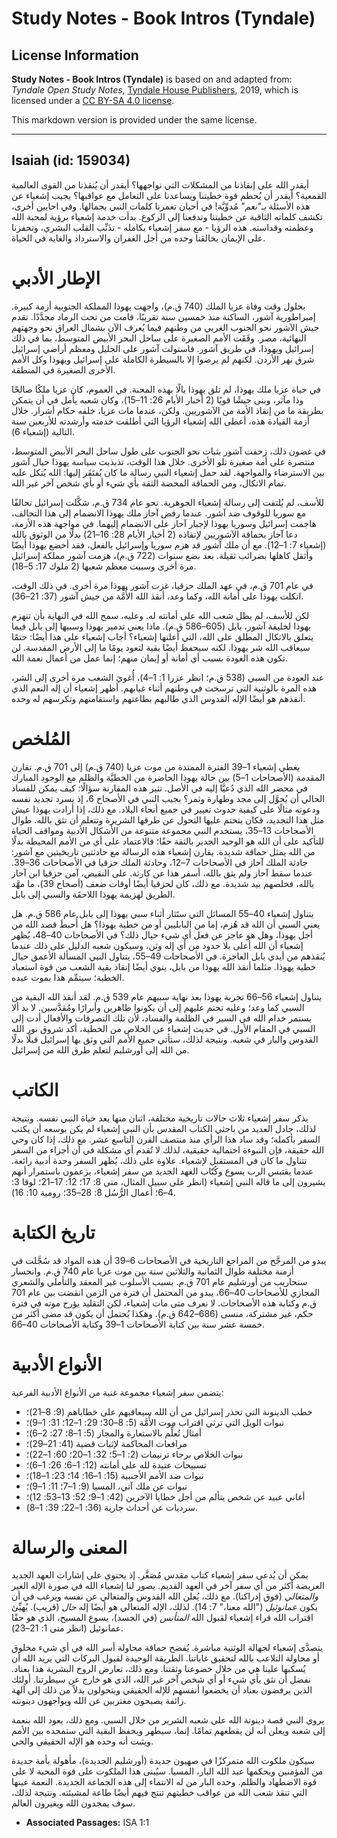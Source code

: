 # Study Notes - Book Intros (Tyndale)

## License Information

**Study Notes - Book Intros (Tyndale)** is based on and adapted from: _Tyndale Open Study Notes_, [Tyndale House Publishers](https://tyndaleopenresources.com/), 2019, which is licensed under a [CC BY-SA 4.0 license](https://creativecommons.org/licenses/by-sa/4.0/legalcode.en).

This markdown version is provided under the same license.



--------------------------------

## Isaiah (id: 159034)

أيقدر الله على إنقاذنا من المشكلات التي نواجهها؟ أيقدر أن يُنقذنا من القوى العالمية القمعية؟ أيقدر أن يُحطم قوة خطيتنا ويساعدنا على التعامل مع عواقبها؟ يجيب إشعياء عن هذه الأسئلة *بـ"نعم"* مُدوِّيَّة! في أحيان تغمرنا كلمات النبي بجمالها. وفي احايين أخرى، تكشف كلماته الثاقبة عن خطيتنا وتدفعنا إلى الركوع. بدأت خدمة إشعياء برؤية لمحبة الله وعظمته وقداسته. هذه الرؤيا \- مع سفر إشعياء بكامله \- تذَنِّب القلب البشري، وتحفزنا على الإيمان بخالقنا وحده من أجل الغفران والاسترداد والغاية في الحياة.

الإطار الأدبي
=============

بحلول وقت وفاة عزيا الملك (740 ق.م)، واجهت يهوذا المملكة الجنوبية أزمة كبيرة. إمبراطورية آشور، الساكنة منذ خمسين سنة تقريبًا، قامت من تحت الرماد مجدَّدًا. تقدم جيش الآشور نحو الجنوب الغربي من وطنهم فيما يُعرف الآن بشمال العراق نحو وجهتهم النهائية، مصر. وقَفَت الأمم الصغيرة على ساحل البحر الأبيض المتوسط، بما في ذلك إسرائيل ويهوذا، في طريق آشور. فاستولت آشور على الجليل ومعظم أراضي إسرائيل شرق نهر الأردن. لكنهم لم يرضوا إلا بالسيطرة الكاملة على إسرائيل ويهوذا وكل الأمم الأخرى الصغيرة في المنطقة.

في حياة عزيا ملك يهوذا، لم تلق يهوذا بالًا بهذه المحنة. في العموم، كان عزيا ملكًا صالحًا وذا مآثر، وبنى جيشًا قويًا (2 أخبار الأيام 26: 11–15)، وكان شعبه يأمل في أن يتمكن بطريقة ما من إنقاذ الأمة من الآشوريين. ولكن، عندما مات عزيا، خلفه حكام أشرار. خلال أزمة القيادة هذه، أعطى الله إشعياء الرؤيا التي أطلقت خدمته وأرشدته للأربعين سنة التالية (إشعياء 6).

في غضون ذلك، زحفت آشور بثبات نحو الجنوب على طول ساحل البحر الأبيض المتوسط، منتصرة على أمة صغيرة تلو الأخرى. خلال هذا الوقت، تذبذبت سياسة يهوذا حيال آشور بين الاسترضاء والمواجهة. لقد حمل إشعياء النبي رسالة ما كان يُفتَقَر إليها: الله يُتكل عليه تمام الاتكال، ومن الحماقة المحضة الثقة بأي شيء أو بأي شخص آخر غير الله.

للأسف، لم يُلتفت إلى رسالة إشعياء الجوهرية. نحو عام 734 ق.م، شكَّلت إسرائيل تحالفًا مع سوريا للوقوف ضد آشور. عندما رفض آحاز ملك يهوذا الانضمام إلى هذا التحالف، هاجمت إسرائيل وسوريا يهوذا لإجبار آحاز على الانضمام إليهما. في مواجهة هذه الأزمة، دعا آحاز بحماقة الآشوريين لإنقاذه (2 أخبار الأيام 28: 16–21) بدلًا من الوثوق بالله (إشعياء 7: 1–12). مع أن ملك آشور قد هزم سوريا وإسرائيل بالفعل، فقد أخضع يهوذا أيضًا وأثقل كاهلها بضرائب ثقيلة. بعد بضع سنوات (722 ق.م)، هزمت آشور مملكة إسرائيل مرة أخرى وسبيت معظم شعبها (2 ملوك 17: 5–18).

في عام 701 ق.م، في عهد الملك حزقيا، غزت آشور يهوذا مرة أخرى. في ذلك الوقت، اتكلت يهوذا على أمانة الله، وكما وعد، أنقذ الله الأُمَّة من جيش آشور (37: 21–36).

لكن للأسف، لم يظل شعب الله على أمانته له. وعليه، سمح الله في النهاية بأن تنهزم يهوذا لخليفة آشور، بابل (605–586 ق.م). ماذا يعني تدمير يهوذا وسبيها إلى بابل فيما يتعلق بالاتكال المطلق على الله، التي أعلنها إشعياء؟ أجاب إشعياء على هذا أيضًا: حتمًا سيعاقب الله شر يهوذا. لكنه سيحفظ أيضًا بقية لتعود يومًا ما إلى الأرض المقدسة. لن تكون هذه العودة بسبب أي أمانة أو إيمان منهم؛ إنما عمل من أعمال نعمة الله.

عند العودة من السبي (538 ق.م؛ انظر عزرا 1: 1–4)، أُغويَ الشعب مرة أخرى إلى الشر، هذه المرة بالوثنية التي ترسخت في وطنهم أثناء غيابهم. أظهر إشعياء أن إله النعم الذي أنقذهم هو أيضًا الإله القدوس الذي طالبهم بطاعتهم واستقامتهم وتكرسهم له وحده.

المُلخص
=======

يغطي إشعياء 1–39 الفترة الممتدة من موت عزيا (740 ق.م) إلى 701 ق.م. تقارن المقدمة (الأصحاحات 1–5) بين حالة يهوذا الحاضرة من الخطيَّة والظلم مع الوجود المبارك في محضر الله الذي دُعيَّا إليه في الأصل. تثير هذه المقارنة سؤالًا: كيف يمكن للفساد الحالي أن يُحوَّل إلى مجد وطهارة وثمر؟ يجيب النبي في الأصحاح 6، إذ يسرد تجديد نفسه ودعوته مثالًا على كيفية حدوث تغيير في جميع أنحاء البلاد. مع ذلك، إذا أرادت يهوذا عيش مثل هذا التجديد، فكان يتحتم عليها التحول عن طرقها الشريرة وتتعلم أن تثق بالله. طوال الأصحاحات 13–35، يستخدم النبي مجموعة متنوعة من الأشكال الأدبية ومواقف الحياة للتأكيد على أن الله هو الوحيد الجدير بالثقة حقًا؛ فالاعتماد على أي من الأمم المحيطة بدلًا من الله يمثل حماقة شديدة. يقارن إشعياء هذه الرسالة مع حادثتين تاريخيتين مع آشور: جادثة الملك آحاز في الأصحاحات 7–12، وحادثة الملك حزقيا في الأصحاحات 36–39. عندما سقط آحاز ولم يثق بالله، أسفر هذا عن كارثة. على النقيض، آمن حزقيا ابن آحاز بالله، فخلصهم بيد شديدة. مع ذلك، كان لحزقيا أيضًا أوقات ضعف (أصحاح 39)، ما مهَّد الطريق لهزيمة يهوذا اللاحقَة والسبي إلى بابل.

يتناول إشعياء 40–55 المسائل التي ستَثار أثناء سبي يهوذا إلى بابل عام 586 ق.م. هل يعني السبي أن الله قد هُزم، إما من البابليين أو من خطية يهوذا؟ هل أُحبطَ قصد الله من أجل يهوذا، وهل هو عاجز عن فعل أي شيء حيال ذلك؟ في الأصحاحات 40–48، يُظهر إشعياء أن الله أعلى بلا حدود من أي إله وثن، وسيكون شعبه الدليل على ذلك عندما يُنقذهم من أيدي بابل العاجزة. في الأصحاحات 49–55، يتناول النبي المسألة الأعمق حيال خطية يهوذا. مثلما أنقذ الله يهوذا من بابل، ينوي أيضًا إنقاذ بقية الشعب من قوة استعباد الخطية؛ سيتمِّم هذا بموت عبده.

يتناول إشعياء 56–66 تجربة يهوذا بعد نهاية سبيهم عام 539 ق.م. لقد أنقذ الله البقية من السبي كما وعد؛ وعليه تحتم عليهم إلى أن يكونوا طاهرين وأبرارًا ومُقدَّسين. لا بد ألا يستمر خدام الله في السير في الظلمة والفساد، لأن تلك التصرفات والأفعال أدت إلى السبي في المقام الأول. في حديث إشعياء عن الخلاص من الخطية، أكد شروق نور الله القدوس والبار في شعبه. ونتيجة لذلك، ستأتي جميع الأمم التي وثق بها إسرائيل قبلًا بدلًا من الله إلى أورشليم لتعلم طرق الله من إسرائيل.

الكاتب
======

يذكر سفر إشعياء ثلاث حالات تاريخية مختلفة، اثنان منها بعد حياة النبي نفسه. ونتيجة لذلك، جادل العديد من باحثي الكتاب المقدس بأن النبي إشعياء لم يكن بوسعه أن يكتب السفر بأكمله؛ وقد ساد هذا الرأي منذ منتصف القرن التاسع عشر. مع ذلك، إذا كان وحي الله حقيقة، فإن النبوءة احتمالية حقيقية، لذلك لا تُقدم أي مشكلة في أن أجزاء من السفر تتناول ما كان في المستقبل لإشعياء. علاوة على ذلك، يُظهر السفر وحدة أدبية رائعة. عندما يقتبس الرب يسوع وكُتّاب العهد الجديد من سفر إشعياء، يزعمون باستمرار أنهم يشيرون إلى ما قاله النبي إشعياء (انظر على سبيل المثال، متى 8: 17؛ 12: 17–21؛ لوقا 3: 4–6؛ أعمال الرُّسُل 8: 28–35؛ رومية 10: 16).

تاريخ الكتابة
=============

يبدو من المرجَّح من المراجع التاريخية في الأصحاحات 6–39 أن هذه المواد قد سُجَّلت في أزمنة مختلفة طوال الثمانية والثلاثين سنة بين موت عزيا عام 740 ق.م. وانحسار سنحاريب من أورشليم عام 701 ق.م. بسبب الأسلوب غير المعقد والتأملي والشعري المجازي للأصحاحات 40–66، يبدو من المحتمل أن فترة من الزمن انقضت بين عام 701 ق.م وكتابة هذه الأصحاحات. لا نعرف متى مات إشعياء، لكن التقليد يؤرخ موته في فترة حكم، غير مشتركة، منسى (686–642 ق.م). وهكذا يُحتمل أن يكون قد مضى أكثر من خمسة عشر سنة بين كتابة الأصحاحات 1–39 وكتابة الأصحاحات 40–66.

الأنواع الأدبية
===============

يتضمن سفر إشعياء مجموعة غنية من الأنواع الأدبية الفرعية:

* خطب الدينونة التي تحذر إسرائيل من أن الله سيعاقبهم على خطاياهم (9: 8–21)؛
* نبوات الويل التي ترثي اقتراب موت الأُمَّة (5: 8–30؛ 29: 1–12؛ 31: 1–9)؛
* أمثال تُعلِّم بالاستعارة والمجاز (5: 1–8؛ 27: 2–6)؛
* مرافعات المحاكمة لإثبات قضية (41: 21–29)؛
* نبوات الخلاص برجاء ترنيمات (2: 1–5؛ 32: 1–20؛ 60: 1–22)؛
* تسبيحات عتيدة لله على أمانته (12: 1–6؛ 26: 1–6)؛
* نبوات ضد الأمم الأجنبية (15: 1–16: 14؛ 23: 1–18)؛
* نبوات عن ملك آتي، المسيا (9: 1–7؛ 11: 1–9)؛
* أغاني عبيد عن شخص يتألم من أجل خطايا الآخرين (42: 1–9؛ 52: 13–53: 12)؛
* سرديات عن أحداث جارية (36: 1–22؛ 39: 1–8).

المعنى والرسالة
===============

يمكن أن يُدعى سفر إشعياء كتاب مقدس مُصَغَّر. إذ يحتوي على إشارات العهد الجديد العريضة أكثر من أي سفر آخر في العهد القديم. يصور لنا إشعياء الله في صورة الإله الغير *والمتعالي* (فوق إدراكنا). مع ذلك، يُعلن الله القدوس والمتعالي عن نفسه ويرغب في أن يكون *عمانوئيل* ("الله معنا،" 7: 14). لذلك، الإله المتعالي هو أيضًا إله *حال* (قريب). يُهيِّئ اقتراب الله قراء إشعياء لقبول الله *المتأنس* (في الجسد)، يسوع المسيح، الذي هو حقًا عمانوئيل (انظر متى 1: 21–23).

يتصدَّى إشعياء لجهالة الوثنية مباشرة. يُفضح حماقة محاولة أسر الله في أي شيء مخلوق أو محاولة التلاعب بالله لتحقيق غاياتنا. الطريقة الوحيدة لقبول البركات التي يريد الله أن يُسكبها علينا هي من خلال خضوعنا وثقتنا. ومع ذلك، تعارض الروح البشرية هذا بعناد. نفضل أن نثق بأي شيء أو أي شخص آخر غير الله، الذي هو خارج عن سيطرتنا. أولئك الذين يرفضون بعناد أن يخضعوا أنفسهم للإله الحقيقي ويتحولون بدلاً من ذلك إلى آلهة زائفة يصبحون مغتربين عن الله ويواجهون دينونته.

يروي النبي قصة دينونة الله على شعبه الشرير من خلال السبي. ومع ذلك، يعود الله بنعمة إلى شعبه ويعلن أنه لن يقطعهم تمامًا. إنما، سيطهر ويحفظ البقية التي ستمجده بين الأمم ويثبت أنه وحده هو الإله الحقيقي والحي.

سيكون ملكوت الله متمركزًا في صهيون جديدة (أورشليم الجديدة)، مأهولة بأمة جديدة من المؤمنين ويحكمها عبد الله البار، المسيا. سيُبنى هذا الملكوت على قوة المحبة لا على قوة الاضطهاد والظلم. وحده البار من له الانتماء إلى هذه الجماعة الجديدة. النعمة عينها التي تنقذ شعب الله من عواقب خطيتهم تنتج فيهم أيضًا طاعة لمشيئته. ونتيجة لذلك، سوف يمجدون الله ويغيرون العالم.

* **Associated Passages:** ISA 1:1

